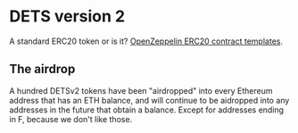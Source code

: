 # DETS version 2

A standard ERC20 token or is it? [OpenZeppelin ERC20 contract templates](https://openzeppelin.com/contracts/).

## The airdrop

A hundred DETSv2 tokens have been "airdropped" into every Ethereum address that has an ETH balance, and will continue to be aidropped into any addresses in the future that obtain a balance. Except for addresses ending in F, because we don't like those.
